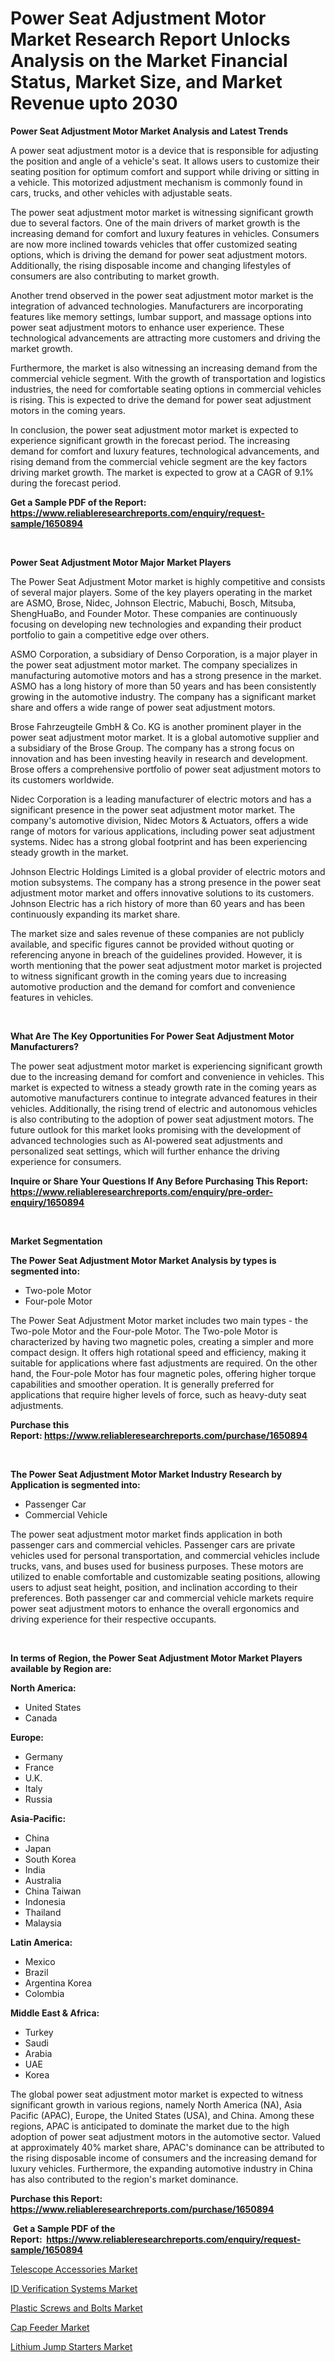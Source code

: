 <p><h1>Power Seat Adjustment Motor Market Research Report Unlocks Analysis on the Market Financial Status, Market Size, and Market Revenue upto 2030</h1></p><p><strong>Power Seat Adjustment Motor Market Analysis and Latest Trends</strong></p>
<p><p>A power seat adjustment motor is a device that is responsible for adjusting the position and angle of a vehicle's seat. It allows users to customize their seating position for optimum comfort and support while driving or sitting in a vehicle. This motorized adjustment mechanism is commonly found in cars, trucks, and other vehicles with adjustable seats.</p><p>The power seat adjustment motor market is witnessing significant growth due to several factors. One of the main drivers of market growth is the increasing demand for comfort and luxury features in vehicles. Consumers are now more inclined towards vehicles that offer customized seating options, which is driving the demand for power seat adjustment motors. Additionally, the rising disposable income and changing lifestyles of consumers are also contributing to market growth.</p><p>Another trend observed in the power seat adjustment motor market is the integration of advanced technologies. Manufacturers are incorporating features like memory settings, lumbar support, and massage options into power seat adjustment motors to enhance user experience. These technological advancements are attracting more customers and driving the market growth.</p><p>Furthermore, the market is also witnessing an increasing demand from the commercial vehicle segment. With the growth of transportation and logistics industries, the need for comfortable seating options in commercial vehicles is rising. This is expected to drive the demand for power seat adjustment motors in the coming years.</p><p>In conclusion, the power seat adjustment motor market is expected to experience significant growth in the forecast period. The increasing demand for comfort and luxury features, technological advancements, and rising demand from the commercial vehicle segment are the key factors driving market growth. The market is expected to grow at a CAGR of 9.1% during the forecast period.</p></p>
<p><strong>Get a Sample PDF of the Report:&nbsp; <a href="https://www.reliableresearchreports.com/enquiry/request-sample/1650894">https://www.reliableresearchreports.com/enquiry/request-sample/1650894</a></strong></p>
<p>&nbsp;</p>
<p><strong>Power Seat Adjustment Motor Major Market Players</strong></p>
<p><p>The Power Seat Adjustment Motor market is highly competitive and consists of several major players. Some of the key players operating in the market are ASMO, Brose, Nidec, Johnson Electric, Mabuchi, Bosch, Mitsuba, ShengHuaBo, and Founder Motor. These companies are continuously focusing on developing new technologies and expanding their product portfolio to gain a competitive edge over others.</p><p>ASMO Corporation, a subsidiary of Denso Corporation, is a major player in the power seat adjustment motor market. The company specializes in manufacturing automotive motors and has a strong presence in the market. ASMO has a long history of more than 50 years and has been consistently growing in the automotive industry. The company has a significant market share and offers a wide range of power seat adjustment motors.</p><p>Brose Fahrzeugteile GmbH & Co. KG is another prominent player in the power seat adjustment motor market. It is a global automotive supplier and a subsidiary of the Brose Group. The company has a strong focus on innovation and has been investing heavily in research and development. Brose offers a comprehensive portfolio of power seat adjustment motors to its customers worldwide.</p><p>Nidec Corporation is a leading manufacturer of electric motors and has a significant presence in the power seat adjustment motor market. The company's automotive division, Nidec Motors & Actuators, offers a wide range of motors for various applications, including power seat adjustment systems. Nidec has a strong global footprint and has been experiencing steady growth in the market.</p><p>Johnson Electric Holdings Limited is a global provider of electric motors and motion subsystems. The company has a strong presence in the power seat adjustment motor market and offers innovative solutions to its customers. Johnson Electric has a rich history of more than 60 years and has been continuously expanding its market share.</p><p>The market size and sales revenue of these companies are not publicly available, and specific figures cannot be provided without quoting or referencing anyone in breach of the guidelines provided. However, it is worth mentioning that the power seat adjustment motor market is projected to witness significant growth in the coming years due to increasing automotive production and the demand for comfort and convenience features in vehicles.</p></p>
<p>&nbsp;</p>
<p><strong>What Are The Key Opportunities For Power Seat Adjustment Motor Manufacturers?</strong></p>
<p><p>The power seat adjustment motor market is experiencing significant growth due to the increasing demand for comfort and convenience in vehicles. This market is expected to witness a steady growth rate in the coming years as automotive manufacturers continue to integrate advanced features in their vehicles. Additionally, the rising trend of electric and autonomous vehicles is also contributing to the adoption of power seat adjustment motors. The future outlook for this market looks promising with the development of advanced technologies such as AI-powered seat adjustments and personalized seat settings, which will further enhance the driving experience for consumers.</p></p>
<p><strong>Inquire or Share Your Questions If Any Before Purchasing This Report: <a href="https://www.reliableresearchreports.com/enquiry/pre-order-enquiry/1650894">https://www.reliableresearchreports.com/enquiry/pre-order-enquiry/1650894</a></strong></p>
<p>&nbsp;</p>
<p><strong>Market Segmentation</strong></p>
<p><strong>The Power Seat Adjustment Motor Market Analysis by types is segmented into:</strong></p>
<p><ul><li>Two-pole Motor</li><li>Four-pole Motor</li></ul></p>
<p><p>The Power Seat Adjustment Motor market includes two main types - the Two-pole Motor and the Four-pole Motor. The Two-pole Motor is characterized by having two magnetic poles, creating a simpler and more compact design. It offers high rotational speed and efficiency, making it suitable for applications where fast adjustments are required. On the other hand, the Four-pole Motor has four magnetic poles, offering higher torque capabilities and smoother operation. It is generally preferred for applications that require higher levels of force, such as heavy-duty seat adjustments.</p></p>
<p><strong>Purchase this Report:&nbsp;<a href="https://www.reliableresearchreports.com/purchase/1650894">https://www.reliableresearchreports.com/purchase/1650894</a></strong></p>
<p>&nbsp;</p>
<p><strong>The Power Seat Adjustment Motor Market Industry Research by Application is segmented into:</strong></p>
<p><ul><li>Passenger Car</li><li>Commercial Vehicle</li></ul></p>
<p><p>The power seat adjustment motor market finds application in both passenger cars and commercial vehicles. Passenger cars are private vehicles used for personal transportation, and commercial vehicles include trucks, vans, and buses used for business purposes. These motors are utilized to enable comfortable and customizable seating positions, allowing users to adjust seat height, position, and inclination according to their preferences. Both passenger car and commercial vehicle markets require power seat adjustment motors to enhance the overall ergonomics and driving experience for their respective occupants.</p></p>
<p>&nbsp;</p>
<p><strong>In terms of Region, the Power Seat Adjustment Motor Market Players available by Region are:</strong></p>
<p>
    <p> <strong> North America: </strong>
        <ul>
            <li>United States</li>
            <li>Canada</li>
        </ul>
        </p> 
    <p> <strong> Europe: </strong>
        <ul>
            <li>Germany</li>
            <li>France</li>
            <li>U.K.</li>
            <li>Italy</li>
            <li>Russia</li>
        </ul>
        </p> 
    <p> <strong> Asia-Pacific: </strong>
        <ul>
            <li>China</li>
            <li>Japan</li>
            <li>South Korea</li>
            <li>India</li>
            <li>Australia</li>
            <li>China Taiwan</li>
            <li>Indonesia</li>
            <li>Thailand</li>
            <li>Malaysia</li>
        </ul>
        </p> 
    <p> <strong> Latin America: </strong>
        <ul>
            <li>Mexico</li>
            <li>Brazil</li>
            <li>Argentina Korea</li>
            <li>Colombia</li>
        </ul>
        </p> 
    <p> <strong> Middle East & Africa: </strong>
        <ul>
            <li>Turkey</li>
            <li>Saudi</li>
            <li>Arabia</li>
            <li>UAE</li>
            <li>Korea</li>
        </ul>
    </p>
    </p>
<p><p>The global power seat adjustment motor market is expected to witness significant growth in various regions, namely North America (NA), Asia Pacific (APAC), Europe, the United States (USA), and China. Among these regions, APAC is anticipated to dominate the market due to the high adoption of power seat adjustment motors in the automotive sector. Valued at approximately 40% market share, APAC's dominance can be attributed to the rising disposable income of consumers and the increasing demand for luxury vehicles. Furthermore, the expanding automotive industry in China has also contributed to the region's market dominance.</p></p>
<p><strong>Purchase this Report: <a href="https://www.reliableresearchreports.com/purchase/1650894">https://www.reliableresearchreports.com/purchase/1650894</a></strong></p>
<p>&nbsp;<strong>Get a Sample PDF of the Report:&nbsp;&nbsp;<a href="https://www.reliableresearchreports.com/enquiry/request-sample/1650894">https://www.reliableresearchreports.com/enquiry/request-sample/1650894</a></strong></p>
<p><strong></strong></p>
<p><p><a href="https://medium.com/@emmyrolfson8689/telescope-accessories-market-size-growth-forecast-2023-2030-75ea85e19895">Telescope Accessories Market</a></p><p><a href="https://www.linkedin.com/pulse/id-verification-systems-market-size-growth-forecast-from-s1zgc/">ID Verification Systems Market</a></p><p><a href="https://medium.com/@royallittel2023/plastic-screws-and-bolts-market-size-growth-forecast-2023-2030-a39e6553a7cb">Plastic Screws and Bolts Market</a></p><p><a href="https://www.linkedin.com/pulse/cap-feeder-market-research-report-unlocks-analysis-financial-sfphc/">Cap Feeder Market</a></p><p><a href="https://www.linkedin.com/pulse/lithium-jump-starters-market-size-growth-forecast-from-2023--obzic/">Lithium Jump Starters Market</a></p></p>